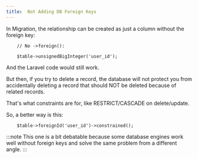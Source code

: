 ```yaml
---
title:  Not Adding DB Foreign Keys
---
```

 In Migration, the relationship can be created as just a column without the foreign key:

        // No ->foreign():

        $table->unsignedBigInteger('user_id');

And the Laravel code would still work.

But then, if you try to delete a record, the database will not protect you from accidentally deleting a record that should NOT be deleted because of related records.

That's what constraints are for, like RESTRICT/CASCADE on delete/update.

So, a better way is this:

        $table->foreignId('user_id')->constrained();
:::note
This one is a bit debatable because some database engines work well without foreign keys and solve the same problem from a different angle.
:::


